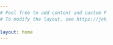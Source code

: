 ```yaml
---
# Feel free to add content and custom Front Matter to this file.
# To modify the layout, see https://jekyllrb.com/docs/themes/#overriding-theme-defaults

layout: home
---
```

<!DOCTYPE html>
<html>
	<head>
		<meta charset="utf-8" />
		<title></title>
		<style>
			*{
				margin: 0;
				padding: 0;
			}
			html,body{
				width: 100%;
				height:100%;
			}
			body{
				background: url(img/bg2.jpg);
				background-size: 100%;
			}
			div{
				width: 280px;
				height: 400px;
				position: fixed;
				top: 0;
				left:0;
				right: 0;
				bottom: 0;
				margin: auto;
				transform-style: preserve-3d;
				animation: play 60s linear infinite;
			}
			
			div img{
				width: 280px;
				height:400px;
				position: absolute;
			}
			
div img:nth-child(1){transform: rotateY(0deg) translatez(650px);}
div img:nth-child(2){transform: rotateY(36deg) translatez(650px);}
div img:nth-child(3){transform: rotateY(72deg) translatez(650px);}
div img:nth-child(4){transform: rotateY(108deg) translatez(650px);}
div img:nth-child(5){transform: rotateY(144deg) translatez(650px);}
div img:nth-child(6){transform: rotateY(180deg) translatez(650px);}
div img:nth-child(7){transform: rotateY(216deg) translatez(650px);}
div img:nth-child(8){transform: rotateY(252deg) translatez(650px);}
div img:nth-child(9){transform: rotateY(288deg) translatez(650px);}
div img:nth-child(10){transform: rotateY(324deg) translatez(650px);}
			
			
			
			
			
			@keyframes play{
				0%{transform: rotateX(0deg) rotateY(0deg);}
				25%{transform: rotateX(20deg) rotateY(180deg);}
				50%{transform: rotateX(0deg) rotateY(360deg);}
				75%{transform: rotateX(-20deg) rotateY(540deg);}
				100%{transform: rotateX(0deg) rotateY(720deg);}
			}
			
			
			
			
		</style>
		
		
	</head>
	<body>
		<div>
			<img src="img/pic1.jpg" />
			<img src="img/pic2.png" />
			<img src="img/pic3.png" />
			<img src="img/pic4.png" />
			<img src="img/pic5.jpg" />
			<img src="img/pic6.png" />
			<img src="img/pic7.png" />
			<img src="img/pic8.png" />
			<img src="img/pic9.png" />
			<img src="img/pic10.png" />
		</div>
		<audio src="audio/aaaaa.mp3" autoplay="autoplay"></audio>
		<img src="img/a.gif" class="love" />
	</body>
</html>
